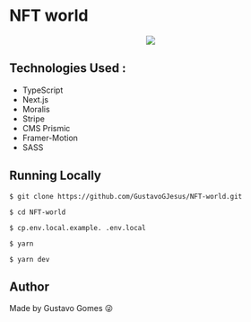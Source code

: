 # NFT world

<p align="center">
    <img src="./.github/docs/images/githubGif.gif" />
<p/>

## Technologies Used :
- TypeScript
- Next.js
- Moralis 
- Stripe 
- CMS Prismic 
- Framer-Motion
- SASS

## Running Locally 
```
$ git clone https://github.com/GustavoGJesus/NFT-world.git
```
```
$ cd NFT-world 
```
```
$ cp.env.local.example. .env.local
```
```
$ yarn
```
```
$ yarn dev
```
## Author 
Made by Gustavo Gomes 😜



    

